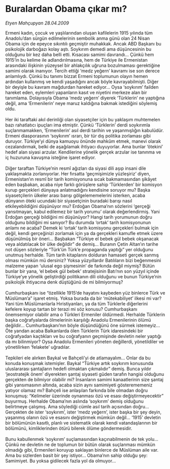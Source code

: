 # Buralardan Obama çıkar mı?

*Etyen Mahçupyan 28.04.2009*

<div class="taraf_structure_2col_1zq">
<div class="margen_n">



 <p>Ermeni kadın, çocuk ve yaşlılarından oluşan kafilelerin 1915 yılında tüm Anadolu’dan sürgün edilmelerinin sembolik anma günü olan 24 Nisan Obama için de epeyce sıkıntılı geçmiştir muhakkak. Ancak ABD Başkanı bu psikolojik darboğazı kolay aştı. Soykırım demedi ama düşüncesinin bu olduğunu bir kez daha belli etti. Kısacası samimi davrandı... Çünkü hem 1915’in bu kelime ile adlandırılmasına, hem de Türkiye ile Ermenistan arasındaki ilişkinin yüzeysel bir ahlakçılık uğruna bozulmaması gerektiğine samimi olarak inanıyor. Tercih ettiği ‘medz yeğern’ kavramı ise son derece anlamlıydı. Çünkü bu tanımı bizzat Ermeni toplumunun olayın hemen ardından kullanmış ve kendi yaşadığını ancak böyle kavrayabilmişti. Diğer bir deyişle bu kavram mağdurdan hareket ediyor... Oysa ‘soykırım’ failden hareket eden, eylemleri yapanların kasıt ve niyetini merkeze alan bir tanımlama. Dolayısıyla Obama ‘medz yeğern’ diyerek ‘Türklerin’ ne yaptığına değil, ama ‘Ermenilerin’ neye maruz kaldığına bakmak istediğini söylemiş oldu. <br/><br/>Her iki taraftaki akıl derinliği olan siyasetçiler için bu yaklaşım muhtemelen bazı rahatlatıcı ipuçları ima etmiştir. Çünkü ‘Türklerin’ derdi soykırımla suçlanmamakken, ‘Ermenilerin’ asıl derdi tarihin ve yaşanmışlığın kabulüdür. Ermeni diasporasının ‘soykırım’ ısrarı, bir tür dış politika zorlaması gibi duruyor. Türkiye’yi dünya kamuoyu önünde mahkûm etmek, manevi olarak cezalandırmak, belki de aşağılamak ihtiyacı duyuyorlar. Ama bunlar ‘ötekini’ hedef alan siyasi arzular. Kendilerine yönelik gerçek arzular ise tanınma ve iç huzuruna kavuşma isteğine işaret ediyor. <br/><br/>Diğer taraftan Türkiye’nin resmî ağızları da siyasi dili aşıp insani dile yaklaşmakta zorlanıyorlar. Her fırsatta ‘geçmişimizle yüzleşiriz’ diyen, Ermenistan’ın resmî bir tarih komisyonuna sıcak bakmamasından şikâyet eden başbakan, acaba niye farklı görüşlere sahip ‘Türklerden’ bir komisyon kurup gerçekleri dünyaya anlatmadığını kendisine soruyor mu? Başka siyasetçilerin ülkeler arası barışı gölgelememelerini isterken, acaba dünyanın öteki ucundaki bir siyasetçinin buradaki barışı nasıl etkileyebildiğini düşünüyor mu? Erdoğan Obama’nın sözlerini ‘gerçeği yansıtmayan, kabul edilemez bir tarih yorumu’ olarak değerlendirmiş. Yani Erdoğan gerçeği bildiğini mi düşünüyor? Hangi tarih yorumunun doğru olduğunu bildiğini mi sanıyor? Bu durumda ‘ortak’ tarih komisyonunun anlamı ne acaba? Demek ki ‘ortak’ tarih komisyonu gerçekleri bulmak için değil, kendi gerçeğinizi zorlamak için ya da gerçekleri kamufle etmek üzere düşünülmüş bir öneri... Başbakan “Türkiye el bebek gül bebek okşanacak veya aldatılacak bir ülke değildir” de demiş... Buranın Çetin Altan’ın tarihe not düşen sözleriyle “Türk’ün Türk’e propaganda yaptığı” yer olduğunu unutmuş herhalde. Tüm tarih kitaplarını dolduran hamaseti gerçek sanmış olması mümkün mü dersiniz? Yoksa yüzyıllardır Batılıların bizi beğenmesini malzeme yapan ‘ulusal ego şişmesinin’ de farkında değil miymiş? Bütün bunlar bir yana, ‘el bebek gül bebek’ stratejisinin Batı’nın son yüzyıl içinde Türkiye’ye yönelik geliştirdiği politikanın dili olduğunu ve bunun Türkiye’nin psikolojik ihtiyacına denk düştüğünü de mi bilmiyormuş? <br/><br/>Cumhurbaşkanı ise “özellikle 1915’de hayatını kaybeden yüz binlerce Türk ve Müslüman’a” işaret etmiş. Yoksa burada da bir ‘mütekabiliyet’ ilkesi mi var? Yani tüm Müslümanlarla Hıristiyanları, ya da tüm Türklerle diğerlerini kefelere koyup tartan bir terazi mi söz konusu? Cumhurbaşkanı önemsemiyor olabilir ama o Türkleri Ermeniler öldürmedi. Herhalde Türklerin başka coğrafyalarda ölmelerinin karşılığı Anadolu Ermenilerinin ölümü değildir... Cumhurbaşkanı’nın böyle düşündüğünü öne sürmek istemeyiz... Öte yandan acaba Balkanlarda ölen Türklerin Türk idaresindeki bir coğrafyadan kaçtıkları ve bu coğrafyanın geçmişinde devletin neler yaptığı da mı bilinmiyor? Oysa Anadolu Ermenileri yöneten değillerdi, yönetildiler ve yönetilirken ‘felakete’ uğradılar. <br/><br/>Tepkileri ele alırken Baykal ve Bahçeli’yi de atlamayalım... Onlar da bu konuda konuşmak istemişler. Baykal “Türkiye artık soykırım konusunda uluslararası şantajların hedefi olmaktan çıkmalıdır” demiş. Bunca yıldır ‘jeostratejik önem’ diyerekten şantaj siyaseti güden tarafın hangisi olduğunu gerçekten de bilmiyor olabilir mi? İnsanların samimi kanaatlerinin size şantaj gibi yansımasının altında, acaba sizin aynı samimiyeti gösterememeniz yatıyor olamaz mı? Bahçeli ise anlaşılan farkında bile olmadan doğru konuşmuş: “Kelimeler üzerinde oynanması özü ve esası değiştirmeyecektir” buyurmuş. Herhalde Obama’nın aslında ‘soykırım’ demiş olduğunu belirtmeye çalışmış. Ama söylediği cümle asıl tarih açısından doğru... Gerçekten de ister ‘soykırım’, ister ‘medz yeğern’, ister başka bir şey deyin, yaşanmış olanın özü ve esasını değiştirmek mümkün değil... ‘1915’ devletin bir bölümünün kasıtlı, planlı ve sistematik olarak kendi vatandaşlarının bir bölümünü, kimliklerinden ötürü bilerek ölüme göndermesidir. <br/><br/>Bunu kabullenmek ‘soykırım’ suçlamasından kaçınabilmenin de tek yolu... Çünkü ne devletin ne de toplumun bir bütün olarak suçlanması mümkün olmadığı gibi, Ermenileri koruyup saklayan binlerce de Müslüman aile var. Ama bu sizlerden basit bir şey istiyor... Obama’nın sahip olduğu şey: Samimiyet. Bu yoksa gidilecek fazla yol da olmuyor...</p>

<br/>


<div id="taraf_not">
</div>

</div>


</div>
